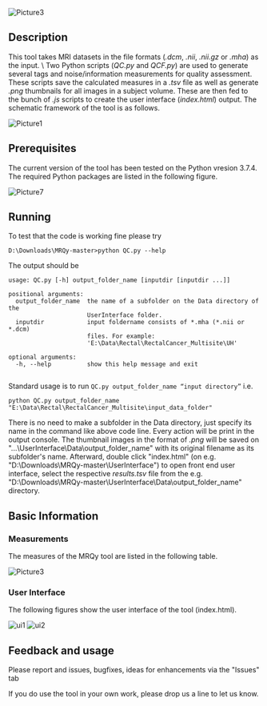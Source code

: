 ![Picture3](https://user-images.githubusercontent.com/50635618/76575042-70e1b900-6494-11ea-8b39-cb4f189fb13c.png)

## Description


This tool takes MRI datasets in the file formats (_.dcm_, _.nii_, _.nii.gz_ or _.mha_) as the input. \\
Two Python scripts (_QC.py_ and _QCF.py_) are used to generate several tags and noise/information measurements for quality assessment. These scripts save the calculated measures in a  _.tsv_ file as well as generate _.png_ thumbnails for all images in a subject volume. These are then fed to the bunch of _.js_ scripts to create the user interface (_index.html_) output. The schematic framework of the tool is as follows.



![Picture1](https://user-images.githubusercontent.com/50635618/76675455-07df6b80-6590-11ea-85f7-13b71a9a1ec3.png)





## Prerequisites

The current version of the tool has been tested on the Python vresion 3.7.4. The required Python packages are listed in the following figure.

![Picture7](https://user-images.githubusercontent.com/50635618/76580525-a2638000-64a6-11ea-8a37-38e95c4693c3.png)


## Running

To test that the code is working fine please try
```
D:\Downloads\MRQy-master>python QC.py --help

```
The output should be 
```
usage: QC.py [-h] output_folder_name [inputdir [inputdir ...]]

positional arguments:
  output_folder_name  the name of a subfolder on the Data directory of the
                      UserInterface folder.
  inputdir            input foldername consists of *.mha (*.nii or *.dcm)
                      files. For example:
                      'E:\Data\Rectal\RectalCancer_Multisite\UH'

optional arguments:
  -h, --help          show this help message and exit
  
```
Standard usage is to run ``` QC.py output_folder_name “input directory” ``` i.e. 

```
python QC.py output_folder_name "E:\Data\Rectal\RectalCancer_Multisite\input_data_folder"

```
There is no need to make a subfolder in the Data directory, just specify its name in the command like above code line.
Every action will be print in the output console. The thumbnail images in the format of _.png_ will be saved on "...\UserInterface\Data\output_folder_name" with its original filename as its subfolder's name. Afterward, double click "index.html" (on e.g. "D:\Downloads\MRQy-master\UserInterface") to open front end user interface, select the respective _results.tsv_ file from the e.g. "D:\Downloads\MRQy-master\UserInterface\Data\output_folder_name" directory.

## Basic Information 

### Measurements

The measures of the MRQy tool are listed in the following table.

![Picture3](https://user-images.githubusercontent.com/50635618/76604467-23da0300-64e5-11ea-8088-8539f8a8d002.png)


### User Interface

The following figures show the user interface of the tool (index.html). 

![ui1](https://user-images.githubusercontent.com/50635618/75050129-633ea200-5499-11ea-81b6-4140ac6458a3.PNG)
![ui2](https://user-images.githubusercontent.com/50635618/75050201-8a956f00-5499-11ea-8aa7-19babc98cb70.PNG)


## Feedback and usage

Please report and issues, bugfixes, ideas for enhancements via the "Issues" tab

If you do use the tool in your own work, please drop us a line to let us know.
